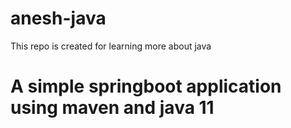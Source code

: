 # anesh-java
This repo is created for learning more about java

# A simple springboot application using maven and java 11
